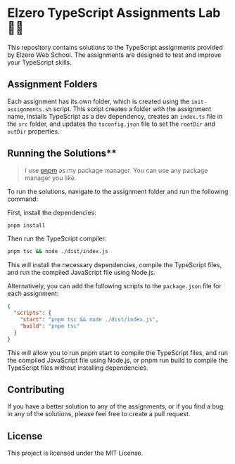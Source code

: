 # Elzero TypeScript Assignments Lab 🧪💫

This repository contains solutions to the TypeScript assignments provided by Elzero Web School. The assignments are designed to test and improve your TypeScript skills.

## Assignment Folders

Each assignment has its own folder, which is created using the `init-assignments.sh` script. This script creates a folder with the assignment name, installs TypeScript as a dev dependency, creates an `index.ts` file in the `src` folder, and updates the `tsconfig.json` file to set the `rootDir` and `outDir` properties.

## Running the Solutions**

> I use [pnpm](https://pnpm.io/) as my package manager. You can use any package manager you like.

To run the solutions, navigate to the assignment folder and run the following command:

First, install the dependencies:
```bash
pnpm install
```
Then run the TypeScript compiler:
```bash
pnpm tsc && node ./dist/index.js
```

This will install the necessary dependencies, compile the TypeScript files, and run the compiled JavaScript file using Node.js.

Alternatively, you can add the following scripts to the `package.json` file for each assignment:

```json
{
  "scripts": {
    "start": "pnpm tsc && node ./dist/index.js",
    "build": "pnpm tsc"
  }
}
```

This will allow you to run pnpm start to compile the TypeScript files, and run the compiled JavaScript file using Node.js, or pnpm run build to compile the TypeScript files without installing dependencies.

## Contributing

If you have a better solution to any of the assignments, or if you find a bug in any of the solutions, please feel free to create a pull request.

## License

This project is licensed under the MIT License.
